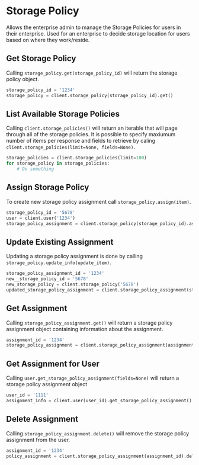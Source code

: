 Storage Policy 
==============

Allows the enterprise admin to manage the Storage Policies for users in their
enterprise. Used for an enterprise to decide storage location for users based on
where they work/reside. 


Get Storage Policy
------------------

Calling `storage_policy.get(storage_policy_id)` will return the storage policy object.

```python
storage_policy_id = '1234'
storage_policy = client.storage_policy(storage_policy_id).get()
```

List Available Storage Policies
-------------------------------

Calling `client.storage_policies()` will return an iterable that will page through all of the storage policies. It is possible to specify maxiumum number of items per response and fields to retrieve by caling `client.storage_policies(limit=None, fields=None)`.

```python
storage_policies = client.storage_policies(limit=100)
for storage_policy in storage_policies:
    # Do something
```

Assign Storage Policy
---------------------

To create new storage policy assignment call `storage_policy.assign(item)`.

```python
storage_policy_id = '5678'
user = client.user('1234')
storage_policy_assignment = client.storage_policy(storage_policy_id).assign(user)
```

Update Existing Assignment
--------------------------

Updating a storage policy assignment is done by calling `storage_policy.update_info(update_item)`.

```python
storage_policy_assignment_id = '1234'
new__storage_policy_id = '5678'
new_storage_policy = client.storage_policy('5678')
updated_storage_policy_assignment = client.storage_policy_assignment(storage_policy_assignment).update_info(new_storage_policy)
```

Get Assignment
--------------

Calling `storage_policy_assignment.get()` will return a storage policy assignment object containing information about the assignment.

```python
assignment_id = '1234'
storage_policy_assignment = client.storage_policy_assignment(assignment_id).get()
```

Get Assignment for User
-------------------------

Calling `user.get_storage_policy_assignment(fields=None)` will return a storage policy assignment object

```python
user_id = '1111'
assignment_info = client.user(user_id).get_storage_policy_assignment()
```

Delete Assignment
-----------------

Calling `storage_policy_assignment.delete()` will remove the storage policy assignment from the user.

```python
assignment_id = '1234'
policy_assignment = client.storage_policy_assignment(assignment_id).delete()
```
